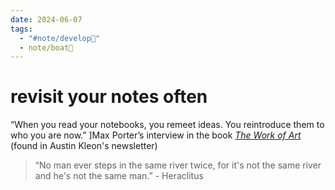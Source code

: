 ```yaml
---
date: 2024-06-07
tags:
  - "#note/develop🍃"
  - note/boat🚤
---
```

# revisit your notes often

“When you read your notebooks, you remeet ideas. You reintroduce them to who you are now.” ]Max Porter’s interview in the book _[The Work of Art](https://substack.com/redirect/fad4c9da-1f1e-4d59-94f0-53d49a576108?j=eyJ1Ijoib3p6amcifQ.IdoLnZig6tVIw3qlQLW0f0MZvvWsVBdfiv8gfH-GwF4)_
(found in Austin Kleon's newsletter)

> “No man ever steps in the same river twice, for it's not the same river and he's not the same man.” - Heraclitus

